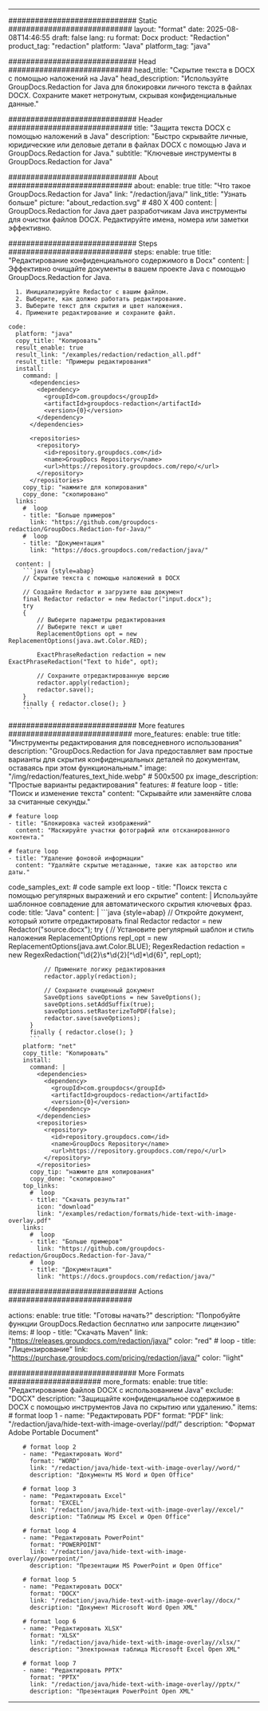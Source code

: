 
---
############################# Static ############################
layout: "format"
date:  2025-08-08T14:46:55
draft: false
lang: ru
format: Docx
product: "Redaction"
product_tag: "redaction"
platform: "Java"
platform_tag: "java"

############################# Head ############################
head_title: "Скрытие текста в DOCX с помощью наложений на Java"
head_description: "Используйте GroupDocs.Redaction for Java для блокировки личного текста в файлах DOCX. Сохраните макет нетронутым, скрывая конфиденциальные данные."

############################# Header ############################
title: "Защита текста DOCX с помощью наложений в Java" 
description: "Быстро скрывайте личные, юридические или деловые детали в файлах DOCX с помощью Java и GroupDocs.Redaction for Java."
subtitle: "Ключевые инструменты в GroupDocs.Redaction for Java" 

############################# About ############################
about:
    enable: true
    title: "Что такое GroupDocs.Redaction for Java"
    link: "/redaction/java/"
    link_title: "Узнать больше"
    picture: "about_redaction.svg" # 480 X 400
    content: |
       GroupDocs.Redaction for Java дает разработчикам Java инструменты для очистки файлов DOCX. Редактируйте имена, номера или заметки эффективно.

############################# Steps ############################
steps:
    enable: true
    title: "Редактирование конфиденциального содержимого в Docx"
    content: |
      Эффективно очищайте документы в вашем проекте Java с помощью GroupDocs.Redaction for Java.
      
      1. Инициализируйте Redactor с вашим файлом.
      2. Выберите, как должно работать редактирование.
      3. Выберите текст для скрытия и цвет наложения.
      4. Примените редактирование и сохраните файл.
   
    code:
      platform: "java"
      copy_title: "Копировать"
      result_enable: true
      result_link: "/examples/redaction/redaction_all.pdf"
      result_title: "Примеры редактирования"
      install:
        command: |
          <dependencies>
            <dependency>
              <groupId>com.groupdocs</groupId>
              <artifactId>groupdocs-redaction</artifactId>
              <version>{0}</version>
            </dependency>
          </dependencies>

          <repositories>
            <repository>
              <id>repository.groupdocs.com</id>
              <name>GroupDocs Repository</name>
              <url>https://repository.groupdocs.com/repo/</url>
            </repository>
          </repositories>
        copy_tip: "нажмите для копирования"
        copy_done: "скопировано"
      links:
        #  loop
        - title: "Больше примеров"
          link: "https://github.com/groupdocs-redaction/GroupDocs.Redaction-for-Java/"
        #  loop
        - title: "Документация"
          link: "https://docs.groupdocs.com/redaction/java/"
          
      content: |
        ```java {style=abap}
        // Скрытие текста с помощью наложений в DOCX

        // Создайте Redactor и загрузите ваш документ
        final Redactor redactor = new Redactor("input.docx");
        try
        {
            // Выберите параметры редактирования
            // Выберите текст и цвет
            ReplacementOptions opt = new ReplacementOptions(java.awt.Color.RED);
            
            ExactPhraseRedaction redaction = new ExactPhraseRedaction("Text to hide", opt);

            // Сохраните отредактированную версию
            redactor.apply(redaction);
            redactor.save();
        }
        finally { redactor.close(); }
        ```            


############################# More features ############################
more_features:
  enable: true
  title: "Инструменты редактирования для повседневного использования"
  description: "GroupDocs.Redaction for Java предоставляет вам простые варианты для скрытия конфиденциальных деталей по документам, оставаясь при этом функциональным."
  image: "/img/redaction/features_text_hide.webp" # 500x500 px
  image_description: "Простые варианты редактирования"
  features:
    # feature loop
    - title: "Поиск и изменение текста"
      content: "Скрывайте или заменяйте слова за считанные секунды."

    # feature loop
    - title: "Блокировка частей изображений"
      content: "Маскируйте участки фотографий или отсканированного контента."

    # feature loop
    - title: "Удаление фоновой информации"
      content: "Удаляйте скрытые метаданные, такие как авторство или даты."
      
  code_samples_ext:
    # code sample ext loop
    - title: "Поиск текста с помощью регулярных выражений и его скрытие"
      content: |
        Используйте шаблонное совпадение для автоматического скрытия ключевых фраз.
      code:
        title: "Java"
        content: |
          ```java {style=abap}
          //  Откройте документ, который хотите отредактировать
          final Redactor redactor = new Redactor("source.docx");
          try
          {
              // Установите регулярный шаблон и стиль наложения
              ReplacementOptions repl_opt = new ReplacementOptions(java.awt.Color.BLUE);
              RegexRedaction redaction = new RegexRedaction("\\d{2}\\s*\\d{2}[^\\d]*\\d{6}", repl_opt);
              
              // Примените логику редактирования
              redactor.apply(redaction);

              // Сохраните очищенный документ
              SaveOptions saveOptions = new SaveOptions();
              saveOptions.setAddSuffix(true);
              saveOptions.setRasterizeToPDF(false);
              redactor.save(saveOptions);
          }
          finally { redactor.close(); }
          ```
        platform: "net"
        copy_title: "Копировать"
        install:
          command: |
            <dependencies>
              <dependency>
                <groupId>com.groupdocs</groupId>
                <artifactId>groupdocs-redaction</artifactId>
                <version>{0}</version>
              </dependency>
            </dependencies>
            <repositories>
              <repository>
                <id>repository.groupdocs.com</id>
                <name>GroupDocs Repository</name>
                <url>https://repository.groupdocs.com/repo/</url>
              </repository>
            </repositories>
          copy_tip: "нажмите для копирования"
          copy_done: "скопировано"
        top_links:
          #  loop
          - title: "Скачать результат"
            icon: "download"
            link: "/examples/redaction/formats/hide-text-with-image-overlay.pdf"
        links:
          #  loop
          - title: "Больше примеров"
            link: "https://github.com/groupdocs-redaction/GroupDocs.Redaction-for-Java/"
          #  loop
          - title: "Документация"
            link: "https://docs.groupdocs.com/redaction/java/"


############################# Actions ############################

actions:
  enable: true
  title: "Готовы начать?"
  description: "Попробуйте функции GroupDocs.Redaction бесплатно или запросите лицензию"
  items:
    #  loop
    - title: "Скачать Maven"
      link: "https://releases.groupdocs.com/redaction/java/"
      color: "red"
        #  loop
    - title: "Лицензирование"
      link: "https://purchase.groupdocs.com/pricing/redaction/java/"
      color: "light"


############################# More Formats #####################
more_formats:
    enable: true
    title: "Редактирование файлов DOCX с использованием Java"
    exclude: "DOCX"
    description: "Защищайте конфиденциальное содержимое в DOCX с помощью инструментов Java по скрытию или удалению."
    items: 
        # format loop 1
        - name: "Редактировать PDF"
          format: "PDF"
          link: "/redaction/java/hide-text-with-image-overlay//pdf/"
          description: "Формат Adobe Portable Document"

        # format loop 2
        - name: "Редактировать Word"
          format: "WORD"
          link: "/redaction/java/hide-text-with-image-overlay//word/"
          description: "Документы MS Word и Open Office"
          
        # format loop 3
        - name: "Редактировать Excel"
          format: "EXCEL"
          link: "/redaction/java/hide-text-with-image-overlay//excel/"
          description: "Таблицы MS Excel и Open Office"

        # format loop 4
        - name: "Редактировать PowerPoint"
          format: "POWERPOINT"
          link: "/redaction/java/hide-text-with-image-overlay//powerpoint/"
          description: "Презентации MS PowerPoint и Open Office"

        # format loop 5
        - name: "Редактировать DOCX"
          format: "DOCX"
          link: "/redaction/java/hide-text-with-image-overlay//docx/"
          description: "Документ Microsoft Word Open XML"
          
        # format loop 6
        - name: "Редактировать XLSX"
          format: "XLSX"
          link: "/redaction/java/hide-text-with-image-overlay//xlsx/"
          description: "Электронная таблица Microsoft Excel Open XML"
          
        # format loop 7
        - name: "Редактировать PPTX"
          format: "PPTX"
          link: "/redaction/java/hide-text-with-image-overlay//pptx/"
          description: "Презентация PowerPoint Open XML"


---